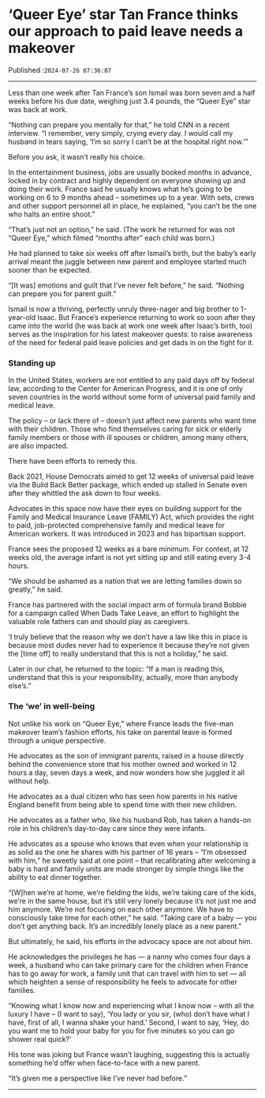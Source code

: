 # ‘Queer Eye’ star Tan France thinks our approach to paid leave needs a makeover

Published :`2024-07-26 07:36:07`

---

Less than one week after Tan France’s son Ismail was born seven and a half weeks before his due date, weighing just 3.4 pounds, the “Queer Eye” star was back at work.

“Nothing can prepare you mentally for that,” he told CNN in a recent interview. “I remember, very simply, crying every day. I would call my husband in tears saying, ‘I’m so sorry I can’t be at the hospital right now.’”

Before you ask, it wasn’t really his choice.

In the entertainment business, jobs are usually booked months in advance, locked in by contract and highly dependent on everyone showing up and doing their work. France said he usually knows what he’s going to be working on 6 to 9 months ahead – sometimes up to a year. With sets, crews and other support personnel all in place, he explained, “you can’t be the one who halts an entire shoot.”

“That’s just not an option,” he said. (The work he returned for was not “Queer Eye,” which filmed “months after” each child was born.)

He had planned to take six weeks off after Ismail’s birth, but the baby’s early arrival meant the juggle between new parent and employee started much sooner than he expected.

“[It was] emotions and guilt that I’ve never felt before,” he said. “Nothing can prepare you for parent guilt.”

Ismail is now a thriving, perfectly unruly three-nager and big brother to 1-year-old Isaac. But France’s experience returning to work so soon after they came into the world (he was back at work one week after Isaac’s birth, too) serves as the inspiration for his latest makeover quests: to raise awareness of the need for federal paid leave policies and get dads in on the fight for it.

### Standing up

In the United States, workers are not entitled to any paid days off by federal law, according to the Center for American Progress, and it is one of only seven countries in the world without some form of universal paid family and medical leave.

The policy – or lack there of – doesn’t just affect new parents who want time with their children. Those who find themselves caring for sick or elderly family members or those with ill spouses or children, among many others, are also impacted.

There have been efforts to remedy this.

Back 2021, House Democrats aimed to get 12 weeks of universal paid leave via the Build Back Better package, which ended up stalled in Senate even after they whittled the ask down to four weeks.

Advocates in this space now have their eyes on building support for the Family and Medical Insurance Leave (FAMILY) Act, which provides the right to paid, job-protected comprehensive family and medical leave for American workers. It was introduced in 2023 and has bipartisan support.

France sees the proposed 12 weeks as a bare minimum. For context, at 12 weeks old, the average infant is not yet sitting up and still eating every 3-4 hours.

“We should be ashamed as a nation that we are letting families down so greatly,” he said.

France has partnered with the social impact arm of formula brand Bobbie for a campaign called When Dads Take Leave, an effort to highlight the valuable role fathers can and should play as caregivers.

‘I truly believe that the reason why we don’t have a law like this in place is because most dudes never had to experience it because they’re not given the [time off] to really understand that this is not a holiday,” he said.

Later in our chat, he returned to the topic: “If a man is reading this, understand that this is your responsibility, actually, more than anybody else’s.”

### The ‘we’ in well-being

Not unlike his work on “Queer Eye,” where France leads the five-man makeover team’s fashion efforts, his take on parental leave is formed through a unique perspective.

He advocates as the son of immigrant parents, raised in a house directly behind the convenience store that his mother owned and worked in 12 hours a day, seven days a week, and now wonders how she juggled it all without help.

He advocates as a dual citizen who has seen how parents in his native England benefit from being able to spend time with their new children.

He advocates as a father who, like his husband Rob, has taken a hands-on role in his children’s day-to-day care since they were infants.

He advocates as a spouse who knows that even when your relationship is as solid as the one he shares with his partner of 16 years – “I’m obsessed with him,” he sweetly said at one point – that recalibrating after welcoming a baby is hard and family units are made stronger by simple things like the ability to eat dinner together.

“[W]hen we’re at home, we’re fielding the kids, we’re taking care of the kids, we’re in the same house, but it’s still very lonely because it’s not just me and him anymore. We’re not focusing on each other anymore. We have to consciously take time for each other,” he said. “Taking care of a baby — you don’t get anything back. It’s an incredibly lonely place as a new parent.”

But ultimately, he said, his efforts in the advocacy space are not about him.

He acknowledges the privileges he has — a nanny who comes four days a week, a husband who can take primary care for the children when France has to go away for work, a family unit that can travel with him to set — all which heighten a sense of responsibility he feels to advocate for other families.

“Knowing what I know now and experiencing what I know now – with all the luxury I have – (I want to say), ‘You lady or you sir, (who) don’t have what I have, first of all, I wanna shake your hand.’ Second, I want to say, ‘Hey, do you want me to hold your baby for you for five minutes so you can go shower real quick?’

His tone was joking but France wasn’t laughing, suggesting this is actually something he’d offer when face-to-face with a new parent.

“It’s given me a perspective like I’ve never had before.”

---

